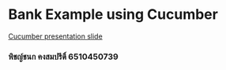 # Bank Example using Cucumber

[Cucumber presentation slide](https://github.com/ladyusa/cucumber-atm/blob/master/cucumber.pdf)

### พิชญ์ชนก คงสมปรีดิ์ 6510450739